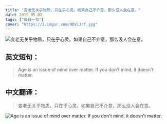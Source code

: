```yaml
---
title: "变老无关乎物质，只在乎心灵。如果自己不介意，那么没人会在意。"
date: 2019-05-02
tags: ["每日一句"]
cover: "https://i.imgur.com/9DViJrf.jpg"
---
```


![变老无关乎物质，只在乎心灵。如果自己不介意，那么没人会在意。](https://i.imgur.com/iGUavti.jpg)

## 英文短句：
> Age is an issue of mind over matter. If you don't mind, it doesn't matter.

<!--more-->

## 中文翻译：
> 变老无关乎物质，只在乎心灵。如果自己不介意，那么没人会在意。

![Age is an issue of mind over matter. If you don't mind, it doesn't matter.](https://i.imgur.com/ZpVxGDi.jpg)

